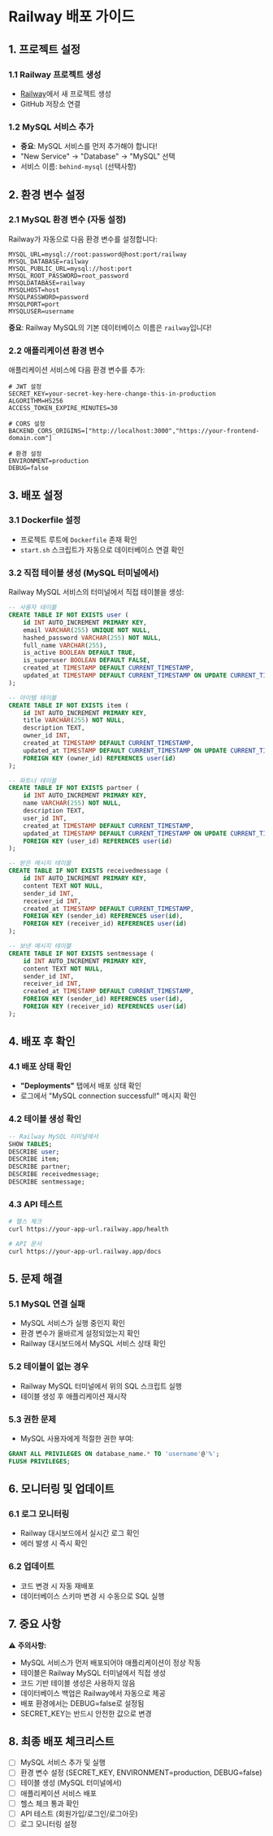 # Railway 배포 가이드

## 1. 프로젝트 설정

### 1.1 Railway 프로젝트 생성
- [Railway](https://railway.app/)에서 새 프로젝트 생성
- GitHub 저장소 연결

### 1.2 MySQL 서비스 추가
- **중요**: MySQL 서비스를 먼저 추가해야 합니다!
- "New Service" → "Database" → "MySQL" 선택
- 서비스 이름: `behind-mysql` (선택사항)

## 2. 환경 변수 설정

### 2.1 MySQL 환경 변수 (자동 설정)
Railway가 자동으로 다음 환경 변수를 설정합니다:
```
MYSQL_URL=mysql://root:password@host:port/railway
MYSQL_DATABASE=railway
MYSQL_PUBLIC_URL=mysql://host:port
MYSQL_ROOT_PASSWORD=root_password
MYSQLDATABASE=railway
MYSQLHOST=host
MYSQLPASSWORD=password
MYSQLPORT=port
MYSQLUSER=username
```

**중요**: Railway MySQL의 기본 데이터베이스 이름은 `railway`입니다!

### 2.2 애플리케이션 환경 변수
애플리케이션 서비스에 다음 환경 변수를 추가:

```
# JWT 설정
SECRET_KEY=your-secret-key-here-change-this-in-production
ALGORITHM=HS256
ACCESS_TOKEN_EXPIRE_MINUTES=30

# CORS 설정
BACKEND_CORS_ORIGINS=["http://localhost:3000","https://your-frontend-domain.com"]

# 환경 설정
ENVIRONMENT=production
DEBUG=false
```

## 3. 배포 설정

### 3.1 Dockerfile 설정
- 프로젝트 루트에 `Dockerfile` 존재 확인
- `start.sh` 스크립트가 자동으로 데이터베이스 연결 확인

### 3.2 직접 테이블 생성 (MySQL 터미널에서)
Railway MySQL 서비스의 터미널에서 직접 테이블을 생성:

```sql
-- 사용자 테이블
CREATE TABLE IF NOT EXISTS user (
    id INT AUTO_INCREMENT PRIMARY KEY,
    email VARCHAR(255) UNIQUE NOT NULL,
    hashed_password VARCHAR(255) NOT NULL,
    full_name VARCHAR(255),
    is_active BOOLEAN DEFAULT TRUE,
    is_superuser BOOLEAN DEFAULT FALSE,
    created_at TIMESTAMP DEFAULT CURRENT_TIMESTAMP,
    updated_at TIMESTAMP DEFAULT CURRENT_TIMESTAMP ON UPDATE CURRENT_TIMESTAMP
);

-- 아이템 테이블
CREATE TABLE IF NOT EXISTS item (
    id INT AUTO_INCREMENT PRIMARY KEY,
    title VARCHAR(255) NOT NULL,
    description TEXT,
    owner_id INT,
    created_at TIMESTAMP DEFAULT CURRENT_TIMESTAMP,
    updated_at TIMESTAMP DEFAULT CURRENT_TIMESTAMP ON UPDATE CURRENT_TIMESTAMP,
    FOREIGN KEY (owner_id) REFERENCES user(id)
);

-- 파트너 테이블
CREATE TABLE IF NOT EXISTS partner (
    id INT AUTO_INCREMENT PRIMARY KEY,
    name VARCHAR(255) NOT NULL,
    description TEXT,
    user_id INT,
    created_at TIMESTAMP DEFAULT CURRENT_TIMESTAMP,
    updated_at TIMESTAMP DEFAULT CURRENT_TIMESTAMP ON UPDATE CURRENT_TIMESTAMP,
    FOREIGN KEY (user_id) REFERENCES user(id)
);

-- 받은 메시지 테이블
CREATE TABLE IF NOT EXISTS receivedmessage (
    id INT AUTO_INCREMENT PRIMARY KEY,
    content TEXT NOT NULL,
    sender_id INT,
    receiver_id INT,
    created_at TIMESTAMP DEFAULT CURRENT_TIMESTAMP,
    FOREIGN KEY (sender_id) REFERENCES user(id),
    FOREIGN KEY (receiver_id) REFERENCES user(id)
);

-- 보낸 메시지 테이블
CREATE TABLE IF NOT EXISTS sentmessage (
    id INT AUTO_INCREMENT PRIMARY KEY,
    content TEXT NOT NULL,
    sender_id INT,
    receiver_id INT,
    created_at TIMESTAMP DEFAULT CURRENT_TIMESTAMP,
    FOREIGN KEY (sender_id) REFERENCES user(id),
    FOREIGN KEY (receiver_id) REFERENCES user(id)
);
```

## 4. 배포 후 확인

### 4.1 배포 상태 확인
- **"Deployments"** 탭에서 배포 상태 확인
- 로그에서 "MySQL connection successful!" 메시지 확인

### 4.2 테이블 생성 확인
```sql
-- Railway MySQL 터미널에서
SHOW TABLES;
DESCRIBE user;
DESCRIBE item;
DESCRIBE partner;
DESCRIBE receivedmessage;
DESCRIBE sentmessage;
```

### 4.3 API 테스트
```bash
# 헬스 체크
curl https://your-app-url.railway.app/health

# API 문서
curl https://your-app-url.railway.app/docs
```

## 5. 문제 해결

### 5.1 MySQL 연결 실패
- MySQL 서비스가 실행 중인지 확인
- 환경 변수가 올바르게 설정되었는지 확인
- Railway 대시보드에서 MySQL 서비스 상태 확인

### 5.2 테이블이 없는 경우
- Railway MySQL 터미널에서 위의 SQL 스크립트 실행
- 테이블 생성 후 애플리케이션 재시작

### 5.3 권한 문제
- MySQL 사용자에게 적절한 권한 부여:
```sql
GRANT ALL PRIVILEGES ON database_name.* TO 'username'@'%';
FLUSH PRIVILEGES;
```

## 6. 모니터링 및 업데이트

### 6.1 로그 모니터링
- Railway 대시보드에서 실시간 로그 확인
- 에러 발생 시 즉시 확인

### 6.2 업데이트
- 코드 변경 시 자동 재배포
- 데이터베이스 스키마 변경 시 수동으로 SQL 실행

## 7. 중요 사항

⚠️ **주의사항:**
- MySQL 서비스가 먼저 배포되어야 애플리케이션이 정상 작동
- 테이블은 Railway MySQL 터미널에서 직접 생성
- 코드 기반 테이블 생성은 사용하지 않음
- 데이터베이스 백업은 Railway에서 자동으로 제공
- 배포 환경에서는 DEBUG=false로 설정됨
- SECRET_KEY는 반드시 안전한 값으로 변경

## 8. 최종 배포 체크리스트

- [ ] MySQL 서비스 추가 및 실행
- [ ] 환경 변수 설정 (SECRET_KEY, ENVIRONMENT=production, DEBUG=false)
- [ ] 테이블 생성 (MySQL 터미널에서)
- [ ] 애플리케이션 서비스 배포
- [ ] 헬스 체크 통과 확인
- [ ] API 테스트 (회원가입/로그인/로그아웃)
- [ ] 로그 모니터링 설정 